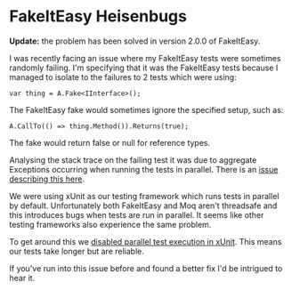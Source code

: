 # FakeItEasy Heisenbugs #

**Update:** the problem has been solved in version 2.0.0 of FakeItEasy.

I was recently facing an issue where my FakeItEasy tests were sometimes randomly failing. I'm specifying that it was the FakeItEasy tests because I managed to isolate to the failures to 2 tests which were using:

	var thing = A.Fake<IInterface>();

The FakeItEasy fake would sometimes ignore the specified setup, such as:
	
	A.CallTo(() => thing.Method()).Returns(true);

The fake would return false or null for reference types.

Analysing the stack trace on the failing test it was due to aggregate Exceptions occurring when running the tests in parallel. There is an [issue describing this here][link0].

We were using xUnit as our testing framework which runs tests in parallel by default. Unfortunately both FakeItEasy and Moq aren't threadsafe and this introduces bugs when tests are run in parallel. It seems like other testing frameworks also experience the same problem.

To get around this we [disabled parallel test execution in xUnit][link1]. This means our tests take longer but are reliable.

If you've run into this issue before and found a better fix I'd be intrigued to hear it.

[link0]: https://github.com/FakeItEasy/FakeItEasy/issues/60 "GitHub issue for parallel tests"
[link1]:https://github.com/xunit/xunit/issues/244